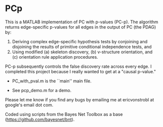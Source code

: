 # PCp

This is a MATLAB implementation of PC with p-values (PC-p). The algorithm returns edge-specific p-values for all edges in the output of PC (the PDAG) by:

1. Deriving complex edge-specific hypothesis tests by conjoining and disjoining the results of primitive conditional independence tests, and
2. Using modified (a) skeleton discovery, (b) v-structure orientation, and (c) orientation rule application procedures. 

PC-p subsequently controls the false discovery rate across every edge. I completed this project because I really wanted to get at a "causal p-value."

- PC_with_pval.m is the ``main'' main file.

- See pcp_demo.m for a demo.

Please let me know if you find any bugs by emailing me at ericvonstrobl at google's email dot com.

Coded using scripts from the Bayes Net Toolbox as a base (https://github.com/bayesnet/bnt).
